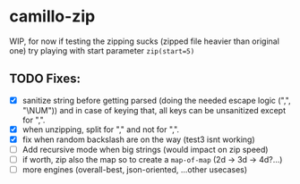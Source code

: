 # camillo-zip
WIP, for now if testing the zipping sucks (zipped file heavier than original one) try playing with start parameter `zip(start=5)`

## TODO Fixes:
- [x] sanitize string before getting parsed (doing the needed escape logic ("\,", "\NUM")) and in case of keying that, all keys can be unsanitized except for "\,".
- [x] when unzipping, split for "," and not for "\,".
- [x] fix when random backslash are on the way (test3 isnt working)
- [ ] Add recursive mode when big strings (would impact on zip speed)
- [ ] if worth, zip also the map so to create a `map-of-map` (2d -> 3d -> 4d?...)
- [ ] more engines (overall-best, json-oriented, ...other usecases)
